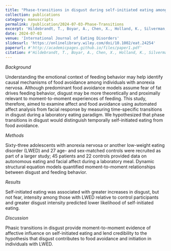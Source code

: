 ```yaml
---
title: "Phase-transitions in disgust during self-initiated eating among adolescents with anorexia nervosa and related low-weight eating disorders and matched controls."
collection: publications
category: manuscripts
permalink: /publication/2024-07-03-Phase-Transitions
excerpt: 'Hildebrandt, T., Boyar, A., Chen, X., Holland, K., Silverman, E., Webb, D., Wolk, S., Schulz, K., & Sysko, R.'
date: 2024-07-03
venue: 'International Journal of Eating Disorders'
slidesurl: 'https://onlinelibrary.wiley.com/doi/10.1002/eat.24254'
paperurl: #'http://academicpages.github.io/files/paper1.pdf'
citation: #'Hildebrandt, T., Boyar, A., Chen, X., Holland, K., Silverman, E., Webb, D., ... & Sysko, R. (2024). Phase‐Transitions in Disgust During Self‐Initiated Eating Among Adolescents With Anorexia Nervosa and Related Low‐Weight Eating Disorders and Matched Controls. International Journal of Eating Disorders.'
---
```


*Background*

Understanding the emotional context of feeding behavior may help identify causal mechanisms of food avoidance among individuals with anorexia nervosa. Although predominant food avoidance models assume fear of fat drives feeding behavior, disgust may be more theoretically and proximally relevant to moment-to-moment experiences of feeding. This study, therefore, aimed to examine affect and food avoidance using automated affect analysis from facial response by measuring time-specific transitions in disgust during a laboratory eating paradigm. We hypothesized that phase transitions in disgust would distinguish temporally self-initiated eating from food avoidance.

*Methods*

Sixty-three adolescents with anorexia nervosa or another low-weight eating disorder (LWED) and 27 age- and sex-matched controls were recruited as part of a larger study; 45 patients and 22 controls provided data on autonomous eating and facial affect during a laboratory meal. Dynamic structural equation models quantified moment-to-moment relationships between disgust and feeding behavior.

*Results*

Self-initiated eating was associated with greater increases in disgust, but not fear, intensity among those with LWED relative to control participants and greater disgust intensity predicted lower likelihood of self-initiated eating.

*Discussion*

Phasic transitions in disgust provide moment-to-moment evidence of affective influence on self-initiated eating and lend credibility to the hypothesis that disgust contributes to food avoidance and initiation in individuals with LWED.
